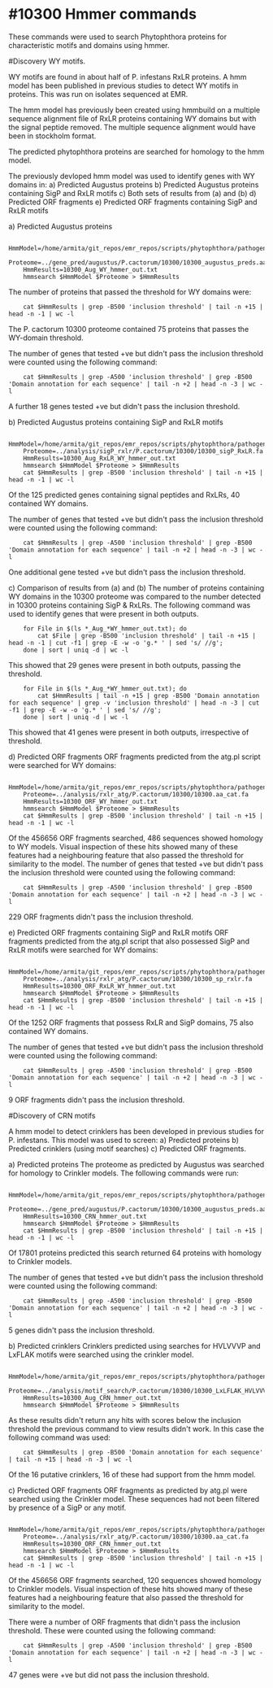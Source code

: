 #10300 Hmmer commands
==========
These commands were used to search Phytophthora proteins 
for characteristic motifs and domains using hmmer.


#Discovery WY motifs.

WY motifs are found in about half of P. infestans RxLR proteins.
A hmm model has been published in previous studies to detect WY motifs in proteins.
This was run on isolates sequenced at EMR.

The hmm model has previously been created using hmmbuild on a 
multiple sequence alignment file of RxLR proteins containing WY 
domains but with the signal peptide removed.
The multiple sequence alignment would have been in stockholm format.

The predicted phytophthora proteins are searched for homology
to the hmm model.

The previously devloped hmm model was used to identify genes 
with WY domains in:
a) Predicted Augustus proteins
b) Predicted Augustus proteins containing SigP and RxLR motifs
c) Both sets of results from (a) and (b)
d) Predicted ORF fragments
e) Predicted ORF fragments containing SigP and RxLR motifs


a) Predicted Augustus proteins
```shell
	HmmModel=/home/armita/git_repos/emr_repos/scripts/phytophthora/pathogen/hmmer/WY_motif.hmm
	Proteome=../gene_pred/augustus/P.cactorum/10300/10300_augustus_preds.aa
	HmmResults=10300_Aug_WY_hmmer_out.txt
	hmmsearch $HmmModel $Proteome > $HmmResults
```

The number of proteins that passed the threshold for WY domains were:
```shell
	cat $HmmResults | grep -B500 'inclusion threshold' | tail -n +15 | head -n -1 | wc -l
```
The P. cactorum 10300 proteome contained 75 proteins that passes the WY-domain threshold. 

The number of genes that tested +ve but didn't pass the
inclusion threshold were counted using the following command:
```shell
	cat $HmmResults | grep -A500 'inclusion threshold' | grep -B500 'Domain annotation for each sequence' | tail -n +2 | head -n -3 | wc -l
```
A further 18 genes tested +ve but didn't pass the
inclusion threshold.

b) Predicted Augustus proteins containing SigP and RxLR motifs

```shell
	HmmModel=/home/armita/git_repos/emr_repos/scripts/phytophthora/pathogen/hmmer/WY_motif.hmm
	Proteome=../analysis/sigP_rxlr/P.cactorum/10300/10300_sigP_RxLR.fa
	HmmResults=10300_Aug_RxLR_WY_hmmer_out.txt
	hmmsearch $HmmModel $Proteome > $HmmResults
	cat $HmmResults | grep -B500 'inclusion threshold' | tail -n +15 | head -n -1 | wc -l
```
Of the 125 predicted genes containing signal peptides and RxLRs, 40 contained WY domains.

The number of genes that tested +ve but didn't pass the
inclusion threshold were counted using the following command:
```shell
	cat $HmmResults | grep -A500 'inclusion threshold' | grep -B500 'Domain annotation for each sequence' | tail -n +2 | head -n -3 | wc -l
```
One additional gene tested +ve but didn't pass the
inclusion threshold.

c) Comparison of results from (a) and (b)
The number of proteins containing WY domains in the 10300
proteome was compared to the number detected in 10300 proteins
containing SigP & RxLRs.
The following command was used to identify genes that were present in 
both outputs.
```shell
	for File in $(ls *_Aug_*WY_hmmer_out.txt); do 
        cat $File | grep -B500 'inclusion threshold' | tail -n +15 | head -n -1 | cut -f1 | grep -E -w -o 'g.* ' | sed 's/ //g'; 
    done | sort | uniq -d | wc -l
```
This showed that 29 genes were present in both outputs, passing the threshold.
```shell
	for File in $(ls *_Aug_*WY_hmmer_out.txt); do 
		cat $HmmResults | tail -n +15 | grep -B500 'Domain annotation for each sequence' | grep -v 'inclusion threshold' | head -n -3 | cut -f1 | grep -E -w -o 'g.* ' | sed 's/ //g'; 
	done | sort | uniq -d | wc -l
```
This showed that 41 genes were present in both outputs, irrespective of threshold.


d) Predicted ORF fragments
ORF fragments predicted from the atg.pl script 
were searched for WY domains:
```shell
	HmmModel=/home/armita/git_repos/emr_repos/scripts/phytophthora/pathogen/hmmer/WY_motif.hmm
	Proteome=../analysis/rxlr_atg/P.cactorum/10300/10300.aa_cat.fa
	HmmResults=10300_ORF_WY_hmmer_out.txt
	hmmsearch $HmmModel $Proteome > $HmmResults
	cat $HmmResults | grep -B500 'inclusion threshold' | tail -n +15 | head -n -1 | wc -l
```
Of the 456656 ORF fragments searched, 486 sequences
showed homology to WY models. 
Visual inspection of these hits showed many of these 
features had a neighbouring feature that also passed 
the threshold for similarity to the model.
The number of genes that tested +ve but didn't pass the
inclusion threshold were counted using the following command:
```shell
	cat $HmmResults | grep -A500 'inclusion threshold' | grep -B500 'Domain annotation for each sequence' | tail -n +2 | head -n -3 | wc -l
```
229 ORF fragments didn't pass the inclusion threshold.

e) Predicted ORF fragments containing SigP and RxLR motifs
ORF fragments predicted from the atg.pl script that also
possessed SigP and RxLR motifs were searched for WY domains:
```shell
	HmmModel=/home/armita/git_repos/emr_repos/scripts/phytophthora/pathogen/hmmer/WY_motif.hmm
	Proteome=../analysis/rxlr_atg/P.cactorum/10300/10300_sp_rxlr.fa
	HmmResults=10300_ORF_RxLR_WY_hmmer_out.txt
	hmmsearch $HmmModel $Proteome > $HmmResults
	cat $HmmResults | grep -B500 'inclusion threshold' | tail -n +15 | head -n -1 | wc -l
```
Of the 1252 ORF fragments that possess RxLR and SigP domains, 75 also contained WY domains.

The number of genes that tested +ve but didn't pass the
inclusion threshold were counted using the following command:
```shell
	cat $HmmResults | grep -A500 'inclusion threshold' | grep -B500 'Domain annotation for each sequence' | tail -n +2 | head -n -3 | wc -l
```
9 ORF fragments didn't pass the inclusion threshold.


#Discovery of CRN motifs

A hmm model to detect crinklers has been developed in previous studies for P. infestans.
This model was used to screen:
a) Predicted proteins
b) Predicted crinklers (using motif searches)
c) Predicted ORF fragments.


a) Predicted proteins
The proteome as predicted by Augustus was 
searched for homology to Crinkler models.
The following commands were run:
```shell
	HmmModel=/home/armita/git_repos/emr_repos/scripts/phytophthora/pathogen/hmmer/Phyt_annot_CRNs_D1.hmm
	Proteome=../gene_pred/augustus/P.cactorum/10300/10300_augustus_preds.aa
	HmmResults=10300_CRN_hmmer_out.txt
	hmmsearch $HmmModel $Proteome > $HmmResults
	cat $HmmResults | grep -B500 'inclusion threshold' | tail -n +15 | head -n -1 | wc -l
```
Of 17801 proteins predicted this search returned
64 proteins with homology to Crinkler models.

The number of genes that tested +ve but didn't pass the
inclusion threshold were counted using the following command:
```shell
	cat $HmmResults | grep -A500 'inclusion threshold' | grep -B500 'Domain annotation for each sequence' | tail -n +2 | head -n -3 | wc -l
```
5 genes didn't pass the inclusion threshold.

b) Predicted crinklers
Crinklers predicted using searches for HVLVVVP and 
LxFLAK motifs were searched using the crinkler model.
```shell
	HmmModel=/home/armita/git_repos/emr_repos/scripts/phytophthora/pathogen/hmmer/Phyt_annot_CRNs_D1.hmm
	Proteome=../analysis/motif_search/P.cactorum/10300/10300_LxLFLAK_HVLVVVP.fa
	HmmResults=10300_Aug_CRN_hmmer_out.txt
	hmmsearch $HmmModel $Proteome > $HmmResults
```
As these results didn't return any hits with scores below
the inclusion threshold the previous command to view results
didn't work. In this case the following command was used:
```shell 
	cat $HmmResults | grep -B500 'Domain annotation for each sequence' | tail -n +15 | head -n -3 | wc -l
```
Of the 16 putative crinklers, 16 of these had support from the hmm model.


c) Predicted ORF fragments
ORF fragments as predicted by atg.pl were searched using
the Crinkler model. These sequences had not been filtered 
by presence of a SigP or any motif.
```shell
	HmmModel=/home/armita/git_repos/emr_repos/scripts/phytophthora/pathogen/hmmer/Phyt_annot_CRNs_D1.hmm
	Proteome=../analysis/rxlr_atg/P.cactorum/10300/10300.aa_cat.fa
	HmmResults=10300_ORF_CRN_hmmer_out.txt
	hmmsearch $HmmModel $Proteome > $HmmResults
	cat $HmmResults | grep -B500 'inclusion threshold' | tail -n +15 | head -n -1 | wc -l
```
Of the 456656 ORF fragments searched, 120 sequences
showed homology to Crinkler models. 
Visual inspection of these hits showed many of these 
features had a neighbouring feature that also passed 
the threshold for similarity to the model.

There were a number of ORF fragments that didn't pass 
the inclusion threshold. These were counted using the following command:
```shell
	cat $HmmResults | grep -A500 'inclusion threshold' | grep -B500 'Domain annotation for each sequence' | tail -n +2 | head -n -3 | wc -l
```
47 genes were +ve but did not pass the inclusion threshold. 

